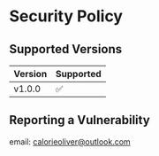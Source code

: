 # Security Policy

## Supported Versions

| Version | Supported          |
| ------- | ------------------ |
| v1.0.0  | :white_check_mark: |

## Reporting a Vulnerability

email: calorieoliver@outlook.com

